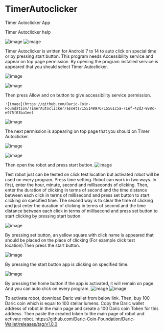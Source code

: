 # TimerAutoclicker
Timer Autoclicker App

Timer Autoclicker help

   ![image](https://github.com/Daric-Coin-Foundation/TimerAutoclicker/assets/155148976/f6156a52-1a33-4230-9af9-66096e65cebf)
   ![image](https://github.com/Daric-Coin-Foundation/TimerAutoclicker/assets/155148976/e27b7acd-4338-4d45-bf43-e2a1535f09c3)
   
Timer Autoclicker is written for Android 7 to 14 to auto click on special time or by pressing start button. This program needs Accessibility service and appear on top page permission. By opening the program installed service is appeared that you should select Timer Autoclicker.

![image](https://github.com/Daric-Coin-Foundation/TimerAutoclicker/assets/155148976/817469ff-0232-4bf3-af8f-bdc09c32ff2d)

![image](https://github.com/Daric-Coin-Foundation/TimerAutoclicker/assets/155148976/b80bbd33-378a-4c7b-90dd-b9d2426f1e70)


Then press Allow and on button to give accessibility service permission.

    ![image](https://github.com/Daric-Coin-Foundation/TimerAutoclicker/assets/155148976/15561c5a-71ef-42d3-888c-e975f03ba1ee)
![image](https://github.com/Daric-Coin-Foundation/TimerAutoclicker/assets/155148976/3cb1c3b2-529e-4b77-b1f9-85254526f01f)


The next permission is appearing on top page that you should on Timer Autoclicker.
    
![image](https://github.com/Daric-Coin-Foundation/TimerAutoclicker/assets/155148976/994bce31-4aea-4106-b7a9-b26e8fb1031d)

![image](https://github.com/Daric-Coin-Foundation/TimerAutoclicker/assets/155148976/8dc3bfbe-a629-4c5b-ad78-16d0f4a26946)

Then open the robot and press start button.
 ![image](https://github.com/Daric-Coin-Foundation/TimerAutoclicker/assets/155148976/d2b21853-e2e3-4739-8f46-c7191cd72ade)

Test robot just can be tested on click test location but activated robot will be used on every program. Press time setting. Robot can work in two ways. In first, enter the hour, minute, second and milliseconds of clicking. Then, enter the duration of clicking in terms of second and the time distance between each click in terms of millisecond and press set button to start clicking on specified time. The second way is to clear the time of clicking and just enter the duration of clicking in terms of second and the time distance between each click in terms of millisecond and press set button to start clicking by pressing start button.

 ![image](https://github.com/Daric-Coin-Foundation/TimerAutoclicker/assets/155148976/1e2f824c-8927-45f6-82b1-b6219d274101)

By pressing set button, an yellow square with click name is appeared that should be placed on the place of clicking (For example click test location).Then press the start button.
 
![image](https://github.com/Daric-Coin-Foundation/TimerAutoclicker/assets/155148976/101775f8-d24c-47a7-93eb-060e264ff73e)

By pressing the start button app is clicking on specified time.
 
![image](https://github.com/Daric-Coin-Foundation/TimerAutoclicker/assets/155148976/1d0f052c-ab48-4eb1-8801-b8a048d5deff)


By pressing the home button if the app is activated, it will remain on page. And you can auto click on every program.
  ![image](https://github.com/Daric-Coin-Foundation/TimerAutoclicker/assets/155148976/e89dd9c2-9722-40cd-a600-2f4ac6bcf08d)
![image](https://github.com/Daric-Coin-Foundation/TimerAutoclicker/assets/155148976/15672816-3dac-4938-8c5d-fd20e829c8c9)

To activate robot, download Daric wallet from below link. Then, buy 100 Daric coin which is equal to 100 stellar lumens. Copy the Daric wallet address of robot in the main page and create a 100 Daric coin Token for this address. Then paste the created token to the main page of robot and activate robot. 
https://github.com/Daric-Coin-Foundation/Daric-Wallet/releases/tag/v1.0.0




